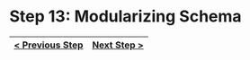 # Step 13: Modularizing Schema

[//]: # (head-end)




[//]: # (foot-start)

[{]: <helper> (navStep)

| [< Previous Step](https://github.com/Urigo/WhatsApp-Clone-Server/tree/master@0.2.0/.tortilla/manuals/views/step12.md) | [Next Step >](https://github.com/Urigo/WhatsApp-Clone-Server/tree/master@0.2.0/.tortilla/manuals/views/step14.md) |
|:--------------------------------|--------------------------------:|

[}]: #

